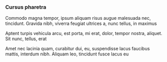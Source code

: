 ### Cursus pharetra

Commodo magna tempor, ipsum aliquam risus augue malesuada nec, tincidunt. Gravida nibh, viverra feugiat ultrices a, nunc tellus, in maximus

Aptent turpis vehicula arcu, est porta, mi erat, dolor, tempor nostra, aliquet. Sit nunc, tellus, erat

Amet nec lacinia quam, curabitur dui, eu, suspendisse lacus faucibus mattis, interdum nibh. Aliquam leo, tincidunt fusce lacus eu


